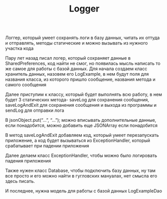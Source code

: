 
<div align="center"><h1>Logger</h1></div>
<br>
<br>


<p>Логгер, который умеет сохранять логи в базу данных, читать их оттуда и отправлять, методы статические и можно вызывать из нужного участка кода</p>

<p>Пару лет назад писал логер, который сохраняет данные в SharedPreferences, код найти не смог, но появилась мысль написать то же самое для работы с базой данных.
Для начала создаем класс хранитель данных, назовем его LogExample, в нем будут поля для названия класса, из которого пришло сообщение, названия метода и самого сообщения</p>

<p>Далее приступим к классу, который будет выполнять всю работу, в нем будет 3 статических метода- saveLog для сохранения сообщения, saveLogAndExit для сохранения сообщения и выхода из программы и sendLog для отправки лога</p>

<p>В jsonObject.put(“…”, “…”); можно вписывать дополнительные данные, если понадобится, можно добавить еще JSONArray если понадобится</p>

<p>В метод saveLogAndExit добавляем код, который умеет перезапускать приложение, а код будет вызываться из ExceptionHandler, который срабатывает при падении приложения</p>

<p>Далее делаем класс ExceptionHandler, чтобы можно было логировать падения приложения</p>

<p>Также нужен класс Database, чтобы подключить базу данных, ну там все просто и его можно найти в гугловских мануалах, нет смысла его здесь писать.</p>

<p>И последнее, нужна модель для работы с базой данных LogExampleDao</p>